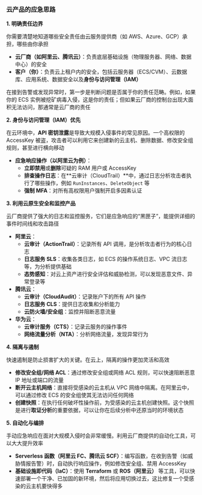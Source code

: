 ### 云产品的应急思路

**1. 明确责任边界**

你需要清楚地知道哪些安全责任由云服务提供商（如 AWS、Azure、GCP）承担，哪些由你承担

- **云厂商（如阿里云、腾讯云）**：负责底层基础设施（物理服务器、网络、数据中心）的安全
- **客户（你）**：负责云上租户内的安全，包括云服务器（ECS/CVM）、云数据库、应用系统、数据安全以及**身份与访问管理（IAM）**

在接到告警或发现异常时，第一步是判断问题是否属于你的责任范畴。例如，如果你的 ECS 实例被挖矿病毒入侵，这是你的责任；但如果云厂商的控制台出现大面积无法访问，那通常是云厂商的责任

**2. 身份与访问管理（IAM）优先**

在云环境中，**API 密钥泄露**是导致大规模入侵事件的常见原因。一个高权限的 AccessKey 被盗，攻击者可以利用它来创建新的云主机、删除数据、修改安全组规则，甚至进行横向移动

- **应急响应操作（以阿里云为例）**：
  - **立即禁用**或**删除**可疑的 RAM 用户或 AccessKey
  - **排查操作日志**：在**云审计（CloudTrail）**中，通过日志分析攻击者执行了哪些操作，例如 `RunInstances`、`DeleteObject` 等
  - **强制 MFA**：对所有高权限用户强制开启多因素认证

**3. 利用云原生安全和监控产品**

云厂商提供了强大的日志和监控服务，它们是应急响应的“黑匣子”，能提供详细的事件时间线和攻击路径

- **阿里云**：
  - **云审计（ActionTrail）**：记录所有 API 调用，是分析攻击者行为的核心日志
  - **日志服务 SLS**：收集各类日志，如 ECS 的操作系统日志、VPC 流日志等，为分析提供基础
  - **态势感知**：对云上资产进行安全评估和威胁检测，可以发现恶意文件、异常登录等
- **腾讯云**：
  - **云审计（CloudAudit）**：记录账户下的所有 API 操作
  - **日志服务 CLS**：提供日志收集和分析能力
  - **云防火墙/安全组**：监控并阻断恶意流量
- **华为云**：
  - **云审计服务（CTS）**：记录云服务的操作事件
  - **网络流量分析（NTA）**：分析网络流量，发现异常行为

**4. 隔离与遏制**

快速遏制是防止损害扩大的关键。在云上，隔离的操作更加灵活和高效

- **修改安全组/网络 ACL**：通过修改安全组或网络 ACL 规则，可以快速阻断恶意 IP 地址或端口的流量
- **断开云主机网络**：直接将受感染的云主机从 VPC 网络中隔离。在阿里云中，可以通过修改 ECS 的安全组使其无法访问任何网络
- **创建快照**：在执行任何破坏性操作前，为受感染的云主机创建快照。这个快照是进行**取证分析**的重要依据，可以让你在后续分析中还原当时的环境状态

**5. 自动化与编排**

手动应急响应在面对大规模入侵时会非常缓慢。利用云厂商提供的自动化工具，可以大大提升效率

- **Serverless 函数（阿里云 FC、腾讯云 SCF）**：编写函数，在收到告警（如威胁情报告警）时，自动执行响应操作，例如修改安全组、禁用 AccessKey
- **基础设施即代码（IaC）**：使用 **Terraform** 或 **ROS（阿里云）** 等工具，可以快速部署一个干净、已加固的新环境，然后将应用切换过去，这比修复一个受感染的云主机要快得多
